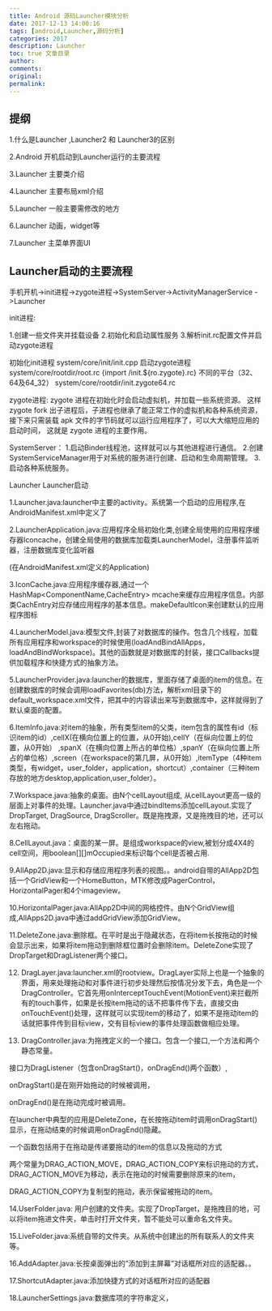 ```yaml
---
title: Android 源码Launcher模块分析
date: 2017-12-13 14:00:16
tags: [android,Launcher,源码分析]
categories: 2017
description: Launcher
toc: true 文章目录
author:
comments:
original:
permalink: 
---
```

## 提纲
1.什么是Launcher ,Launcher2 和 Launcher3的区别

2.Android 开机启动到Launcher运行的主要流程

3.Launcher 主要类介绍

4.Launcher 主要布局xml介绍

5.Launcher 一般主要需修改的地方

6.Launcher 动画，widget等

7.Launcher 主菜单界面UI

## Launcher启动的主要流程
手机开机->init进程->zygote进程->SystemServer->ActivityManagerService
->Launcher

init进程:

1.创建一些文件夹并挂载设备
2.初始化和启动属性服务 
3.解析init.rc配置文件并启动zygote进程

初始化init进程
system/core/init/init.cpp
启动zygote进程
system/core/rootdir/root.rc
{import /init.${ro.zygote}.rc}
不同的平台（32、64及64_32）
system/core/rootdir/init.zygote64.rc

zygote进程:
zygote 进程在初始化时会启动虚拟机，并加载一些系统资源。
这样 zygote fork 出子进程后，子进程也继承了能正常工作的虚拟机和各种系统资源，
接下来只需装载 apk 文件的字节码就可以运行应用程序了，可以大大缩短应用的启动时间，
这就是 zygote 进程的主要作用。


SystemServer： 
1.启动Binder线程池，这样就可以与其他进程进行通信。 
2.创建SystemServiceManager用于对系统的服务进行创建、启动和生命周期管理。 
3.启动各种系统服务。

Launcher
Launcher启动

1.Launcher.java:launcher中主要的activity。系统第一个启动的应用程序,在AndroidManifest.xml中定义了<category android:name="android.intent.category.HOME" />

2.LauncherApplication.java:应用程序全局初始化类,创建全局使用的应用程序缓存器Iconcache，创建全局使用的数据库加载类LauncherModel，注册事件监听器，注册数据库变化监听器

(在AndroidManifest.xml定义的Application)

3.IconCache.java:应用程序缓存器,通过一个HashMap<ComponentName,CacheEntry> mcache来缓存应用程序信息。内部类CachEntry对应存储应用程序的基本信息。makeDefaultIcon来创建默认的应用程序图标

4.LauncherModel.java:模型文件,封装了对数据库的操作。包含几个线程，加载所有应用程序和workspace的时候使用(loadAndBindAllApps，loadAndBindWorkspace)。其他的函数就是对数据库的封装，接口Callbacks提供加载程序和快捷方式的抽象方法。

5.LauncherProvider.java:launcher的数据库，里面存储了桌面的item的信息。在创建数据库的时候会调用loadFavorites(db)方法，解析xml目录下的default_workspace.xml文件，把其中的内容读出来写到数据库中，这样就得到了默认桌面的配置。

6.ItemInfo.java:对item的抽象，所有类型item的父类，item包含的属性有id（标识item的id）,cellX(在横向位置上的位置，从0开始),cellY（在纵向位置上的位置，从0开始） ,spanX（在横向位置上所占的单位格）,spanY（在纵向位置上所占的单位格）,screen（在workspace的第几屏，从0开始）,itemType（4种item类型，有widget，user_folder，application，shortcut）,container（三种item存放的地方desktop,application,user_folder）。

7.Workspace.java:抽象的桌面。由N个cellLayout组成, 从cellLayout更高一级的层面上对事件的处理。Launcher.java中通过bindItems添加cellLayout.实现了DropTarget, DragSource, DragScroller。既是拖拽源，又是拖拽目的地，还可以左右拖动。

8.CellLayout.java：桌面的某一屏。是组成workspace的view,被划分成4X4的cell空间，用boolean[][]mOccupied来标识每个cell是否被占用.

9.AllApp2D.java:显示和存储应用程序列表的视图。。android自带的AllApp2D包括一个GridView和一个HomeButton，MTK修改成PagerControl，HorizontalPager和4个imageview。

10.HorizontalPager.java:AllApp2D中间的网格控件。由N个GridView组成,AllApps2D.java中通过addGridView添加GridView。

11.DeleteZone.java:删除框。在平时是出于隐藏状态，在将item长按拖动的时候会显示出来，如果将item拖动到删除框位置时会删除item。DeleteZone实现了DropTarget和DragListener两个接口。

12. DragLayer.java:launcher.xml的rootview。DragLayer实际上也是一个抽象的界面，用来处理拖动和对事件进行初步处理然后按情况分发下去，角色是一个DragController。它首先用onInterceptTouchEvent(MotionEvent)来拦截所有的touch事件，如果是长按item拖动的话不把事件传下去，直接交由onTouchEvent()处理，这样就可以实现item的移动了，如果不是拖动item的话就把事件传到目标view，交有目标view的事件处理函数做相应处理。

13. DragController.java:为拖拽定义的一个接口。包含一个接口,一个方法和两个静态常量。

接口为DragListener（包含onDragStart()，onDragEnd()两个函数）,

onDragStart()是在刚开始拖动的时候被调用，

onDragEnd()是在拖动完成时被调用。

在launcher中典型的应用是DeleteZone，在长按拖动item时调用onDragStart()显示，在拖动结束的时候调用onDragEnd()隐藏。

一个函数包括用于在拖动是传递要拖动的item的信息以及拖动的方式

两个常量为DRAG_ACTION_MOVE，DRAG_ACTION_COPY来标识拖动的方式，DRAG_ACTION_MOVE为移动，表示在拖动的时候需要删除原来的item，

DRAG_ACTION_COPY为复制型的拖动，表示保留被拖动的item。

14.UserFolder.java: 用户创建的文件夹。实现了DropTarget，是拖拽目的地，可以将item拖进文件夹，单击时打开文件夹，暂不能处可以重命名文件夹。

15.LiveFolder.java:系统自带的文件夹。从系统中创建出的所有联系人的文件夹等。 

16.AddAdapter.java:长按桌面弹出的”添加到主屏幕”对话框所对应的适配器。。 

17.ShortcutAdapter.java:添加快捷方式的对话框所对应的适配器 

18.LauncherSettings.java:数据库项的字符串定义，


